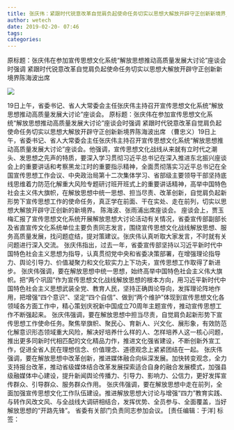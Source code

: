 ```yaml
---
title: 张庆伟：紧跟时代锐意改革自觉肩负起使命任务切实以思想大解放开辟守正创新新境界_黑龙江频道
author: wetech
date: 2019-02-20- 07:46
tags: 
categories: 
---
```

原标题：张庆伟在参加宣传思想文化系统“解放思想推动高质量发展大讨论”座谈会时强调 紧跟时代锐意改革自觉肩负起使命任务切实以思想大解放开辟守正创新新境界陈海波出席
<!-- more -->
                
<img align="center" border="0" src="http://p2.ifengimg.com/a/2016/0810/204c433878d5cf9size1_w16_h16.png" />
                
            
19日上午，省委书记、省人大常委会主任张庆伟主持召开宣传思想文化系统“解放思想推动高质量发展大讨论”座谈会。
原标题：张庆伟在参加宣传思想文化系统“解放思想推动高质量发展大讨论”座谈会时强调 紧跟时代锐意改革自觉肩负起使命任务切实以思想大解放开辟守正创新新境界陈海波出席
（曹忠义）19日上午，省委书记、省人大常委会主任张庆伟主持召开宣传思想文化系统“解放思想推动高质量发展大讨论”座谈会。他强调，宣传思想文化战线从来就有立时代之潮头、发思想之先声的特质，要深入学习贯彻习近平总书记在深入推进东北振兴座谈会上的重要讲话和考察黑龙江时的重要指示精神，全面贯彻落实习近平总书记在全国宣传思想工作会议、中央政治局第十二次集体学习、省部级主要领导干部坚持底线思维着力防范化解重大风险专题研讨班开班式上的重要讲话精神，高举中国特色社会主义伟大旗帜，在解放思想中统一思想、担当尽责、改革创新，自觉肩负起新形势下宣传思想工作的使命任务，真正学在前面、干在实处、走在前列，切实以思想大解放开辟守正创新的新境界。
陈海波、张雨浦出席座谈会。
座谈会上，贾玉梅汇报了宣传思想文化系统开展解放思想大讨论活动有关情况，省委宣传部副部长及省直宣传文化系统单位主要负责同志发言，围绕宣传思想文化战线解放思想、服务高质量发展，找问题症结，提对策建议。张庆伟认真听取大家发言，不时就有关问题进行深入交流。
张庆伟指出，过去一年，省委宣传部坚持以习近平新时代中国特色社会主义思想为指导，认真贯彻党中央和省委决策部署，在增强理论指导力、舆论引导力、价值凝聚力和文化软实力上下功夫，宣传思想工作取得了新进步。
张庆伟强调，要在解放思想中统一思想，始终高举中国特色社会主义伟大旗帜。把“两个巩固”作为宣传思想文化战线解放思想的根本方向，用习近平新时代中国特色社会主义思想武装全党、教育人民，坚持正确舆论导向，发挥理论阵地作用，把增强“四个意识”、坚定“四个自信”、做到“两个维护”体现到宣传思想文化各领域各方面工作中，精心策划庆祝新中国成立70周年主题宣传，推动宣传思想工作不断强起来。
张庆伟强调，要在解放思想中担当尽责，自觉肩负起新形势下宣传思想工作使命任务。聚焦举旗帜、聚民心、育新人、兴文化、展形象，有效防范化解意识形态领域重大风险，解决好培养什么样的人、怎样培养人这一核心问题，推出更多同新时代相匹配的文化精品力作，推进文化强省建设，不断创新外宣工作，促进全省人民在理想信念、价值理念、道德观念上紧紧团结在一起。
张庆伟强调，要在解放思想中改革创新，推进媒体融合向纵深发展。加快转变观念，全力支持报台改革，推动省级媒体结合改革发展探索适合自身的融合发展模式，加强县级融媒体中心建设，提升新闻舆论传播力、引导力、影响力、公信力，更好发挥宣传群众、引导群众、服务群众作用。
张庆伟强调，要在解放思想中走在前列，全面加强宣传思想文化工作队伍建设。推进解放思想大讨论与增强“四力”教育实践、与转作风改文风、与全战线大调研相结合，发挥优势、全员参与、全面覆盖，当好解放思想的“开路先锋”。
省委有关部门负责同志参加会议。
[责任编辑：于洋]
标签：
 
 
 
             
